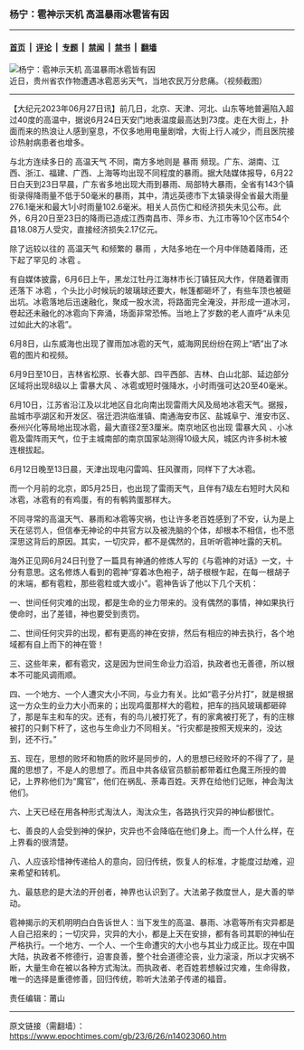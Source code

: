 ### 杨宁：雹神示天机 高温暴雨冰雹皆有因

---

#### [首页](../../../..?n14023060) &nbsp;|&nbsp; [评论](../../../../../epoch-comment?n14023060) &nbsp;|&nbsp; [专题](../../../../../epoch-special?n14023060) &nbsp;|&nbsp; [禁闻](../../../../../epoch-news?n14023060) &nbsp;|&nbsp; [禁书](../../../../../books?n14023060) &nbsp;|&nbsp; [翻墙](https://github.com/gfw-breaker/nogfw/blob/master/README.md?n14023060)


<div><img alt="杨宁：雹神示天机 高温暴雨冰雹皆有因" class="attachment-djy_600_400 size-djy_600_400 wp-post-image" src="https://i.epochtimes.com/assets/uploads/2023/06/id14014273-92a60a030d9ab793542e6152e4b2029f-600x400.jpg"/>
<div class="caption">
 近日，贵州省农作物遭遇冰雹恶劣天气，当地农民万分悲痛。（视频截图）
</div></div><hr/><div class="post_content" id="artbody" itemprop="articleBody">
 <!-- article content begin -->
 <p>
  【大纪元2023年06月27日讯】前几日，北京、天津、河北、山东等地普遍陷入超过40度的高温中，据说6月24日天安门地表温度最高达到73度。走在大街上，扑面而来的热浪让人感到窒息，不仅多地用电量剧增，大街上行人减少，而且医院接诊热射病患者也增多。
 </p>
 <p>
  与北方连续多日的
  <ok href="https://www.epochtimes.com/gb/tag/%E9%AB%98%E6%B8%A9%E5%A4%A9%E6%B0%94.html">
   高温天气
  </ok>
  不同，南方多地则是
  <ok href="https://www.epochtimes.com/gb/tag/%E6%9A%B4%E9%9B%A8.html">
   暴雨
  </ok>
  频现。广东、湖南、江西、浙江、福建、广西、上海等均出现不同程度的暴雨。据大陆媒体报导，6月22日白天到23日早晨，广东省多地出现大雨到暴雨、局部特大暴雨，全省有143个镇街录得降雨量不低于50毫米的暴雨，其中，清远英德市下太镇录得全省最大雨量276.1毫米和最大1小时雨量102.6毫米。相关人员伤亡和经济损失未见公布。此外，6月20日至23日的降雨已造成江西南昌市、萍乡市、九江市等10个区市54个县18.08万人受灾，直接经济损失2.17亿元。
 </p>
 <p>
  除了远较以往的
  <ok href="https://www.epochtimes.com/gb/tag/%E9%AB%98%E6%B8%A9%E5%A4%A9%E6%B0%94.html">
   高温天气
  </ok>
  和频繁的
  <ok href="https://www.epochtimes.com/gb/tag/%E6%9A%B4%E9%9B%A8.html">
   暴雨
  </ok>
  ，大陆多地在一个月中伴随着降雨，还下起了罕见的
  <ok href="https://www.epochtimes.com/gb/tag/%E5%86%B0%E9%9B%B9.html">
   冰雹
  </ok>
  。
 </p>
 <p>
  有自媒体披露，6月6日上午，黑龙江牡丹江海林市长汀镇狂风大作，伴随着骤雨还落下
  <ok href="https://www.epochtimes.com/gb/tag/%E5%86%B0%E9%9B%B9.html">
   冰雹
  </ok>
  ，个头比小时候玩的玻璃球还要大，帐篷都砸坏了，有些车顶也被砸出坑。冰雹落地后迅速融化，聚成一股水流，将路面完全淹没，并形成一道冰河，卷起还未融化的冰雹向下奔涌，场面非常恐怖。当地上了岁数的老人直呼“从未见过如此大的冰雹”。
 </p>
 <p>
  6月8日，山东威海也出现了骤雨加冰雹的天气，威海网民纷纷在网上“晒”出了冰雹的图片和视频。
 </p>
 <p>
  6月9日至10日，吉林省松原、长春大部、四平西部、吉林、白山北部、延边部分区域将出现8级以上
  <ok href="https://www.epochtimes.com/gb/tag/%E9%9B%B7%E6%9A%B4%E5%A4%A7%E9%A3%8E.html">
   雷暴大风
  </ok>
  、冰雹或短时强降水，小时雨强可达20至40毫米。
 </p>
 <p>
  6月10日，江苏省沿江及以北地区自北向南出现雷雨大风及局地冰雹天气。据报，盐城市亭湖区和开发区、宿迁泗洪临淮镇、南通海安市区、盐城阜宁、淮安市区、泰州兴化等局地出现冰雹，最大直径2至3厘米。南京地区也出现
  <ok href="https://www.epochtimes.com/gb/tag/%E9%9B%B7%E6%9A%B4%E5%A4%A7%E9%A3%8E.html">
   雷暴大风
  </ok>
  、小冰雹及雷阵雨天气，位于主城南部的南京国家站测得10级大风，城区内许多树木被连根拔起。
 </p>
 <p>
  6月12日晚至13日晨，天津出现电闪雷鸣、狂风骤雨，同样下了大冰雹。
 </p>
 <p>
  而一个月前的北京，即5月25日，也出现了雷雨天气，且伴有7级左右短时大风和冰雹，冰雹有的有鸡蛋，有的有鹌鹑蛋那样大。
 </p>
 <p>
  不同寻常的高温天气、暴雨和冰雹等灾祸，也让许多老百姓感到了不安，认为是上天在惩罚人，但信奉无神论的中共官方以及被洗脑的个体，却根本不相信，也不愿深思这背后的原因。其实，一切灾异，都不是偶然的，且听听雹神吐露的天机。
 </p>
 <p>
  海外正见网6月24日刊登了一篇具有神通的修炼人写的《与雹神的对话》一文，十分有意思。这名修炼人看到的雹神“穿着冰色袍子，胡子根根乍起，在每一根胡子的末端，都有雹粒，那些雹粒或大或小”。雹神告诉了他以下几个天机：
 </p>
 <p>
  一、世间任何灾难的出现，都是生命的业力带来的。没有偶然的事情，神如果执行使命时，出了差错，神也要受到责罚。
 </p>
 <p>
  二、世间任何灾异的出现，都有更高的神在安排，然后有相应的神去执行，各个地域都有自上而下的神在管！
 </p>
 <p>
  三、这些年来，都有雹灾，这是因为世间生命业力滔滔，执政者也无善德，所以根本不可能风调雨顺。
 </p>
 <p>
  四、一个地方、一个人遭灾大小不同，与业力有关。比如“雹子分片打”，就是根据这一方众生的业力大小而来的；出现鸡蛋那样大的雹粒，把车的挡风玻璃都砸碎了，那是车主和车的灾。还有，有的鸟儿被打死了，有的家禽被打死了，有的庄稼被打的只剩下杆了，这也与生命业力不同相关。“行灾都是按照天规来的，没达到，还不行。”
 </p>
 <p>
  五、现在，思想的败坏和物质的败坏是同步的，人的思想已经败坏的不得了了，是魔的思想了，不是人的思想了。而且中共各级官员额前都带着红色魔王所授的兽记，上界称他们为“魔官”，他们在祸乱、荼毒百姓。天界在给他们记账，神会淘汰他们。
 </p>
 <p>
  六、上天已经在用各种形式淘汰人，淘汰众生，各路执行灾异的神仙都很忙。
 </p>
 <p>
  七、善良的人会受到神的保护，灾异也不会降临在他们身上。而一个人什么样，在上界看的很清楚。
 </p>
 <p>
  八、人应该珍惜神传递给人的意向，回归传统，恢复人的标准，才能度过劫难，迎来希望和转机。
 </p>
 <p>
  九、最慈悲的是大法的开创者，神界也认识到了。大法弟子救度世人，是大善的举动。
 </p>
 <p>
  雹神揭示的天机明明白白告诉世人：当下发生的高温、暴雨、冰雹等所有灾异都是人自己招来的；一切灾异，灾异的大小，都是上天在安排，都有各司其职的神仙在严格执行。一个地方、一个人、一个生命遭灾的大小也与其业力成正比。现在中国大陆，执政者不修德行，迫害良善，整个社会道德沦丧，业力滚滚，所以才灾祸不断，大量生命在被以各种方式淘汰。而执政者、老百姓若想躲过灾难，生命得救，唯一的选择是重德修善，回归传统，聆听大法弟子传递的福音。
 </p>
 <p>
  责任编辑：莆山
 </p>
 <!-- article content end -->
 <div id="below_article_ad">
 </div>
</div>


---

原文链接（需翻墙）：https://www.epochtimes.com/gb/23/6/26/n14023060.htm